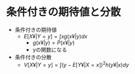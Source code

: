 # 条件付きの期待値と分散

- 条件付きの期待値
  - $E[X¥|Y=y] = \int x g(x¥|y) dx$
    - $g(x¥|y) = P(x¥|y)$
    - yの関数になる
- 条件付きの分散
  - $V[X¥|Y=y] = \int (y-E[Y¥|X=x])^2 h(y¥|x) dy$
  
